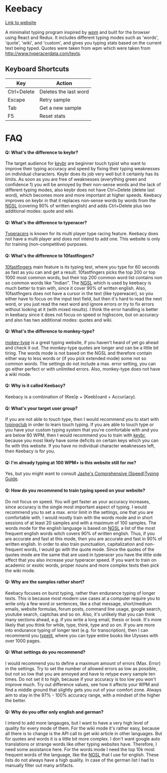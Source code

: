 # Keebacy

[Link to website](https://madnight.github.io/keybacy/)

A minimalist typing program inspired by [wpm](https://github.com/cjbassi/wpm-spa) and built for the browser using React and Redux.
It includes different typing modes such as 'words', 'quote', 'wiki', and 'custom', and gives you typing stats based on the current text being typed.
Quotes were taken from wpm which were taken from http://www.typeracerdata.com/texts.

## Keyboard Shortcuts

| Key   |  Action  |
|---|---|
| Ctrl+Delete  | Deletes the last word |
| Escape  | Retry sample  |
| Tab  | Get a new sample |
| F5  | Reset stats |

# FAQ

#### Q: What's the difference to keybr?

The target audience for [keybr](https://keybr.com) are beginner touch typist who want to improve their typing accuracy and speed by fixing their typing weaknesses on individual characters. Keybr does its job very well but it certainly has its limits. As soon as you are free of weaknesses (everything green and confidence 1) you will be annoyed by their non-sense words and the lack of different typing modes, also keybr does not have Ctrl+Delete (delete last word), which becomes more and more important at higher speeds. Keebacy improves on keybr in that it replaces non-sense words by words from the [NGSL](https://en.wikipedia.org/wiki/New_General_Service_List) (covering 90% of written english) and adds Ctrl+Delete plus two additional modes: quote and wiki.

#### Q: What's the difference to typeracer?

[Typeracers](https://typeracer.com) is known for its multi player type racing feature. Keebacy does not have a multi player and does not intend to add one. This website is only for training (non-competitive) purposes.

#### Q: What's the difference to 10fastfingers?

[10fastfingers](https://10fastfingers.com) main feature is its typing test, where you type for 60 seconds as fast as you can and get a result. 10fastfingers picks the top 200 or top 1000 most common words, but their top 200 common word list contains non so common words like "Indian". The [NGSL](https://en.wikipedia.org/wiki/New_General_Service_List) which is used by keebacy is much better to train with, since it cover 90% of written english. Also, 10fastfingers does not have a cursor in the text (like typereacer), so you either have to focus on the input text field, but then it's hard to read the next word, or you just read the next word and ignore errors or try to fix errors without looking at it (with mixed results). I think the error handling is better in keebacy since it does not focus on speed or highscore, but on accuracy and also has two additional modes: quotes and wiki.

#### Q: What's the difference to monkey-type?

[mokey-type](https://monkey-type.com) is a great typing website, if you haven't heard of yet go ahead and check it out. The monkey-type quotes are longer and can be a little bit tiring. The words mode is not based on the NGSL and therefore contain either way to less words or (if you pick extended mode) some not so common words. The settings do not include a max. error setting, you can go either perfect or with unlimited errors. Also, monkey-type does not have a wiki mode.

#### Q: Why is it called Keebacy?

Keebacy is a combination of (Kee)p + (Keeb)oard + Accur(acy).

#### Q: What's your target user group?

If you are not able to touch type, then I would recommend you to start with [typingclub](https://typingclub.com) in order to learn touch typing. If you are able to touch type or you have your custom typing system that you're comfortable with and you are below 60 WPM, then I would recommend you to train with [keybr](https://www.keybr.com/), because you most likely have some deficits on certain keys which you can fix with this website. If you have no individual character weaknesses left, then Keebacy is for you.

#### Q: I'm already typing at 100 WPM+ is this website still for me?

Yes, but you might want to consult [Jashe's Comprehensive (Speed)Typing Guide](https://archive.is/dh9Ch).

#### Q: How do you recommend to train typing speed on your website?

Do not focus on speed. You will get faster as your accuracy increases, since accuracy is the single most important aspect of typing. I would recommend you to set a max. error limit in the settings, one that you are comfortable with. I would mostly train with the words mode and in short sessions of at least 20 samples and with a maximum of 100 samples. The words mode for the english language is based on [NGSL](https://en.wikipedia.org/wiki/New_General_Service_List) a list of the most frequent english words witch covers 90% of written english. Thus, if you are accurate and fast at this mode, then you are accurate and fast in 90% of written english. In order to also train punctuation, capitalization and non-frequent words, I would go with the quote mode. Since the quotes of the quotes mode are the same that are used in typeracer you have the little side effect that you also increase your typeracer speed. If you want to train on academic or exotic words, proper nouns and more complex texts then pick the wiki mode.

#### Q: Why are the samples rather short?

Keebacy focuses on burst typing, rather than endurance typing of longer texts. This is because most modern use cases at a computer require you to write only a few word or sentences, like a chat message, short/medium emails, website formulas, forum posts, command line usage, google search, youtube search, captchas and so on. Also, it's unlikely that you can think many sections ahead, e.g. if you write a long email, thesis or book. It's more likely that you think for while, type, think, type and so on. If you are more into endurance typing of longer text (e.g. for transcription), then I can recommend you [typelit](https://www.typelit.io/), where you can type entire books like Ulysses with over 1000 pages.

#### Q: What settings do you recommend?

I would recommend you to define a maximum amount of errors (Max. Error) in the settings. Try to set the number of allowed errors as low as possible, but not so low that you are annoyed and have to retype every sample ten times. Do not set it to high, because if your accuracy is too low you won't improve much. Try out difference values, see how it affects your WPM and find a middle ground that slightly gets you out of your comfort zone. Always aim to stay in the 97% - 100% accuracy range, with a mindset of the higher the better.

#### Q: Why do you offer only english and german?

I intend to add more langauges, but I want to have a very high level of quality for every mode of them. For the wiki mode it's rather easy, because all there is to change is the API call to get wiki article in other languages. But for quotes and words it is a little bit more complex. I don't want google auto translations or strange words like other typing websites have. Therefore, I need some assistance here. For the words mode I need the top 10k most frequent words of the language, like the [NGSL](https://en.wikipedia.org/wiki/New_General_Service_List) that I use for english. These lists do not always have a high quality. In case of the german list I had to manually filter out many artifacts.
